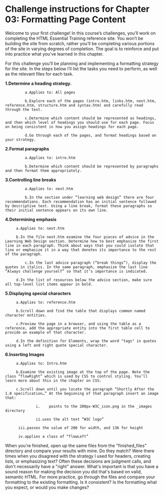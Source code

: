 <h1>Challenge instructions for Chapter 03: Formatting Page Content</h1>



<p>Welcome to your first challenge! In this course’s challenges, you’ll work on completing the HTML Essential Training reference site. You won’t be building the site from scratch, rather you’ll be completing various portions of the site in varying degrees of completion. The goal is to reinforce and put into practice what you’ve learned in this chapter.</p>



<p>For this challenge you’ll be planning and implementing a formatting strategy for the site. In the steps below I’ll list the tasks you need to perform, as well as the relevant files for each task.</p>



<p><strong>1.Determine a heading strategy.</strong></p>

			 a.Applies to: All pages

			 b.Explore each of the pages (intro.htm, links.htm, next.htm, reference.htm, structure.htm and syntax.htm) and carefully read through the text.

			 c.Determine which content should be represented as headings, and then which level of headings you should use for each page. Focus on being consistent in how you assign headings for each page.

			 d.Go through each of the pages, and format headings based on your strategy.



<p><strong>2.Format paragraphs</strong></p>

			 a.Applies to: intro.htm

			 b.Determine which content should be represented by paragraphs and then format them appropriately.



<p><strong>3.Controlling line breaks</strong></p>

			 a.Applies to: next.htm

			 b.In the section under “learning web design” there are four recommendations. Each recommendation has an initial sentence followed by descriptive text. Using a line break, format these paragraphs so their initial sentence appears on its own line.



<p><strong>4.Determining emphasis</strong></p>

		 a.Applies to: next.htm

		 b.In the file next.htm examine the four pieces of advice in the Learning Web Design section. Determine how to best emphasize the first line in each paragraph. Think about ways that you could isolate that line or emphasize it in a way that denotes its importance to the rest of the paragraph.

			 c.In the last advice paragraph (“break things”), display the quotes in italics. In the same paragraph, emphasize the last line “Always challenge yourself” so that it’s importance is indicated.

		 d.In the list of resources below the advice section, make sure all top-level list items appear in bold.



<p><strong>5.Displaying special characters</strong></p>

		 a.Applies to: reference.htm

		 b.Scroll down and find the table that displays common named character entities.

		 c.Preview the page in a browser, and using the table as a reference, add the appropriate entity into the first table cell to provide an example of that character.

		 d.In the definition for Elements, wrap the word "tags" in quotes using a left and right quote special character.



<p><strong>6.Inserting Images</strong></p>

		 a.Applies to: Intro.htm

		 b.Examine the existing image at the top of the page. Note the class “flowRight” which is used by CSS to control styling. You’ll learn more about this in the chapter on CSS.

		 c.Scroll down until you locate the paragraph “Shortly After the 1.0 specification…” At the beginning of that paragraph insert an image that:

				  i.	points to the 200px-W3C_icon.png in the _images directory

				  ii.uses the alt text “W3C logo”

		  iii.passes the value of 200 for width, and 136 for height

		  iv.applies a class of “flowLeft”



When you're finished, open up the same files from the "finished_files" directory and compare your results with mine. Do they match? Were there times when you disagreed with the strategy I used for headers, creating lists, or emphasizing text? Often these decisions are judgment calls, and don't necessarily have a "right" answer. What's important is that you have a sound reason for making the decision you did that's based on valid, semantic HTML. For more practice, go through the files and compare your formatting to the existing formatting. Is it consistent? Is the formatting what you expect, or would you make changes?

